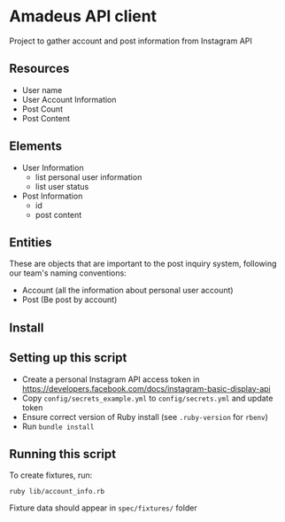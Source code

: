 # Amadeus API client

Project to gather account and post information from Instagram API

## Resources

- User name
- User Account Information
- Post Count
- Post Content

## Elements

- User Information
  - list personal user information
  - list user status
- Post Information
  - id
  - post content

## Entities

These are objects that are important to the post inquiry system, following our team's naming conventions:

- Account (all the information about personal user account)
- Post (Be post by account)

## Install

## Setting up this script

- Create a personal Instagram API access token in https://developers.facebook.com/docs/instagram-basic-display-api
- Copy `config/secrets_example.yml` to `config/secrets.yml` and update token
- Ensure correct version of Ruby install (see `.ruby-version` for `rbenv`)
- Run `bundle install`

## Running this script

To create fixtures, run:

```shell
ruby lib/account_info.rb
```

Fixture data should appear in `spec/fixtures/` folder